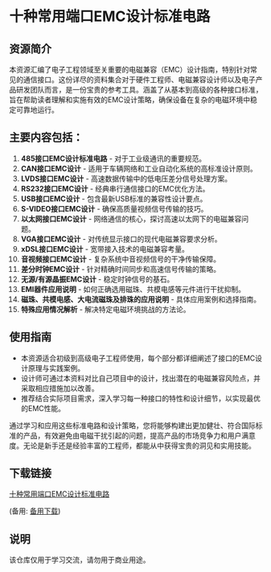 # 十种常用端口EMC设计标准电路

## 资源简介

本资源汇编了电子工程领域至关重要的电磁兼容（EMC）设计指南，特别针对常见的通信接口。这份详尽的资料集合对于硬件工程师、电磁兼容设计师以及电子产品研发团队而言，是一份宝贵的参考工具。涵盖了从基本到高级的各种接口标准，旨在帮助读者理解和实施有效的EMC设计策略，确保设备在复杂的电磁环境中稳定可靠地运行。

## 主要内容包括：

1. **485接口EMC设计标准电路** - 对于工业级通讯的重要规范。
2. **CAN接口EMC设计** - 适用于车辆网络和工业自动化系统的高标准设计原则。
3. **LVDS接口EMC设计** - 高速数据传输中的低电压差分信号处理方案。
4. **RS232接口EMC设计** - 经典串行通信接口的EMC优化方法。
5. **USB接口EMC设计** - 包含最新USB标准的兼容性设计要点。
6. **S-VIDEO接口EMC设计** - 确保高质量视频信号传输的技巧。
7. **以太网接口EMC设计** - 网络通信的核心，探讨高速以太网下的电磁兼容问题。
8. **VGA接口EMC设计** - 对传统显示接口的现代电磁兼容要求分析。
9. **xDSL接口EMC设计** - 宽带接入技术的电磁兼容考量。
10. **音视频接口EMC设计** - 复杂系统中音视频信号的干净传输保障。
11. **差分时钟EMC设计** - 针对精确时间同步和高速信号传输的策略。
12. **无源/有源晶振EMC设计** - 稳定时钟信号的基石。
13. **EMI器件应用说明** - 如何正确选用磁珠、共模电感等元件进行干扰抑制。
14. **磁珠、共模电感、大电流磁珠及排珠的应用说明** - 具体应用案例和选择指南。
15. **特殊应用情况解析** - 解决特定电磁环境挑战的方法论。

## 使用指南

- 本资源适合初级到高级电子工程师使用，每个部分都详细阐述了接口的EMC设计原理与实践案例。
- 设计师可通过本资料对比自己项目中的设计，找出潜在的电磁兼容风险点，并采取相应措施加以改善。
- 推荐结合实际项目需求，深入学习每一种接口的特性和设计细节，以实现最优的EMC性能。

通过学习和应用这些标准电路和设计策略，您将能够构建出更加健壮、符合国际标准的产品，有效避免由电磁干扰引起的问题，提高产品的市场竞争力和用户满意度。无论是新手还是经验丰富的工程师，都能从中获得宝贵的洞见和实用技能。

## 下载链接
[十种常用端口EMC设计标准电路](https://pan.quark.cn/s/f8421b2fb49b) 

(备用: [备用下载](https://pan.baidu.com/s/1pdZ-0eLjnA_G0v-JLM0vvA?pwd=1234))

## 说明

该仓库仅用于学习交流，请勿用于商业用途。
